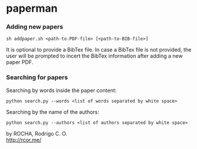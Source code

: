 # paperman


### Adding new papers
```
sh addpaper.sh <path-to-PDF-file> [<path-to-BIB-file>]
```
It is optional to provide a BibTex file.
In case a BibTex file is not provided, the user will be prompted to incert the BibTex information
after adding a new paper PDF.

### Searching for papers
Searching by words inside the paper content:  
```
python search.py --words <list of words separated by white space>
```
Searching by the name of the authors:  
```
python search.py --authors <list of authors separated by white space>
```

by ROCHA, Rodrigo C. O.  
http://rcor.me/
